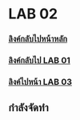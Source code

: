 # LAB 02

### [ลิงค์กลับไปหน้าหลัก](./README.md)

### [ลิงค์กลับไป LAB 01](./LabCode-01.md)

### [ลิงค์ไปหน้า LAB 03](./LabCode-03.md)

## กำลังจัดทำ
